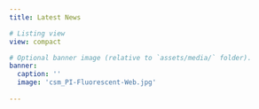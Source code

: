 ```yaml
---
title: Latest News

# Listing view
view: compact

# Optional banner image (relative to `assets/media/` folder).
banner:
  caption: ''
  image: 'csm_PI-Fluorescent-Web.jpg'
    
---
```

